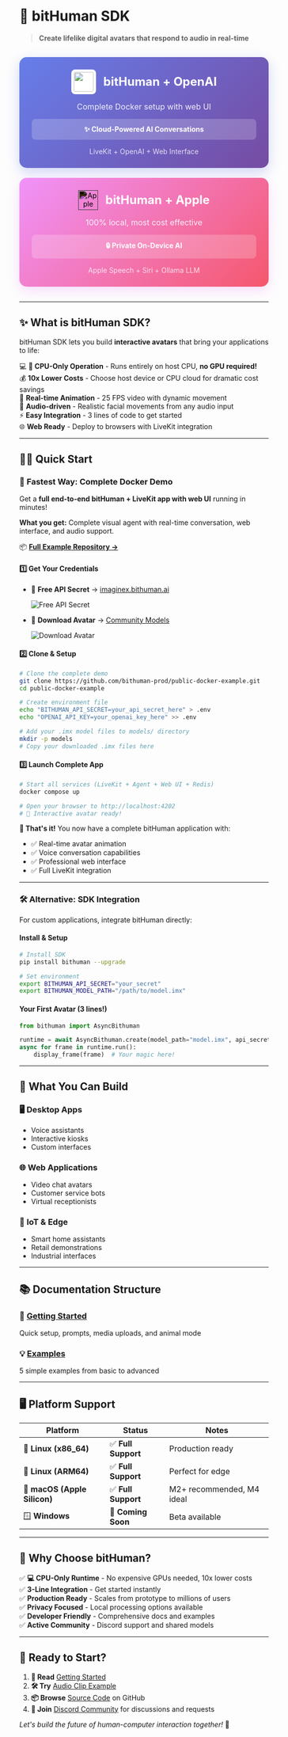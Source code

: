 # 🚀 bitHuman SDK

> **Create lifelike digital avatars that respond to audio in real-time**

<style>
@keyframes pulseGlow {
  0%, 100% { box-shadow: 0 8px 25px rgba(102, 126, 234, 0.3); }
  50% { box-shadow: 0 8px 25px rgba(102, 126, 234, 0.5); }
}
@keyframes pulseGlowPink {
  0%, 100% { box-shadow: 0 8px 25px rgba(240, 147, 251, 0.3); }
  50% { box-shadow: 0 8px 25px rgba(240, 147, 251, 0.5); }
}
.panel-openai {
  animation: pulseGlow 3s ease-in-out infinite;
}
.panel-apple {
  animation: pulseGlowPink 3s ease-in-out infinite;
}
</style>

<div style="display: flex; gap: 20px; margin: 30px 0; flex-wrap: wrap;">

<div class="panel-openai" style="flex: 1; min-width: 300px; background: linear-gradient(135deg, #667eea 0%, #764ba2 100%); border-radius: 15px; padding: 25px; color: white; text-align: center; box-shadow: 0 8px 25px rgba(102, 126, 234, 0.3); transition: all 0.3s ease; cursor: pointer;" onmouseover="this.style.transform='translateY(-5px) scale(1.02)'; this.style.boxShadow='0 15px 35px rgba(102, 126, 234, 0.6)'; this.style.animation='none'" onmouseout="this.style.transform='translateY(0) scale(1)'; this.style.boxShadow='0 8px 25px rgba(102, 126, 234, 0.3)'; this.className='panel-openai'">
  <a href="https://github.com/bithuman-prod/public-docker-example" style="text-decoration: none; color: white; display: block;">
    <div style="display: flex; align-items: center; justify-content: center; gap: 15px; margin-bottom: 15px;">
      <img src="assets/images/openai.svg" alt="OpenAI" style="width: 40px; height: 40px; background: white; border-radius: 8px; padding: 5px;">
      <h3 style="margin: 0; font-size: 24px;">bitHuman + OpenAI</h3>
    </div>
    <p style="margin: 0 0 15px 0; font-size: 16px; opacity: 0.9;">Complete Docker setup with web UI</p>
    <div style="background: rgba(255,255,255,0.2); padding: 12px; border-radius: 8px; margin: 15px 0;">
      <strong>✨ Cloud-Powered AI Conversations</strong>
    </div>
    <p style="margin: 10px 0 0 0; font-size: 14px; opacity: 0.8;">LiveKit + OpenAI + Web Interface</p>
  </a>
</div>

<div class="panel-apple" style="flex: 1; min-width: 300px; background: linear-gradient(135deg, #f093fb 0%, #f5576c 100%); border-radius: 15px; padding: 25px; color: white; text-align: center; box-shadow: 0 8px 25px rgba(240, 147, 251, 0.3); transition: all 0.3s ease; cursor: pointer;" onmouseover="this.style.transform='translateY(-5px) scale(1.02)'; this.style.boxShadow='0 15px 35px rgba(240, 147, 251, 0.6)'; this.style.animation='none'" onmouseout="this.style.transform='translateY(0) scale(1)'; this.style.boxShadow='0 8px 25px rgba(240, 147, 251, 0.3)'; this.className='panel-apple'">
  <a href="https://github.com/bithuman-prod/public-macos-offline-example" style="text-decoration: none; color: white; display: block;">
    <div style="display: flex; align-items: center; justify-content: center; gap: 15px; margin-bottom: 15px;">
      <img src="https://cdn.jsdelivr.net/gh/devicons/devicon/icons/apple/apple-original.svg" alt="Apple" style="width: 40px; height: 40px; filter: invert(1);">
      <h3 style="margin: 0; font-size: 24px;">bitHuman + Apple</h3>
    </div>
    <p style="margin: 0 0 15px 0; font-size: 16px; opacity: 0.9;">100% local, most cost effective</p>
    <div style="background: rgba(255,255,255,0.2); padding: 12px; border-radius: 8px; margin: 15px 0;">
      <strong>🔒 Private On-Device AI</strong>
    </div>
    <p style="margin: 10px 0 0 0; font-size: 14px; opacity: 0.8;">Apple Speech + Siri + Ollama LLM</p>
  </a>
</div>

</div>

---

## ✨ What is bitHuman SDK?

bitHuman SDK lets you build **interactive avatars** that bring your applications to life:

💻 **🌟 CPU-Only Operation** - Runs entirely on host CPU, **no GPU required!**  
💰 **10x Lower Costs** - Choose host device or CPU cloud for dramatic cost savings  
🎯 **Real-time Animation** - 25 FPS video with dynamic movement  
🎤 **Audio-driven** - Realistic facial movements from any audio input  
⚡ **Easy Integration** - 3 lines of code to get started  
🌐 **Web Ready** - Deploy to browsers with LiveKit integration  

---

## 🏃‍♂️ Quick Start

### 🐳 **Fastest Way: Complete Docker Demo**

Get a **full end-to-end bitHuman + LiveKit app with web UI** running in minutes!

**What you get:** Complete visual agent with real-time conversation, web interface, and audio support.

📦 **[Full Example Repository →](https://github.com/bithuman-prod/public-docker-example)**

#### 1️⃣ Get Your Credentials
- 🔑 **Free API Secret** → [imaginex.bithuman.ai](https://imaginex.bithuman.ai)
  
  ![Free API Secret](assets/images/example-api-secret.jpg)

- 🤖 **Download Avatar** → [Community Models](https://imaginex.bithuman.ai/#community)
  
  ![Download Avatar](assets/images/example-download-button.jpg)

#### 2️⃣ Clone & Setup
```bash
# Clone the complete demo
git clone https://github.com/bithuman-prod/public-docker-example.git
cd public-docker-example

# Create environment file
echo "BITHUMAN_API_SECRET=your_api_secret_here" > .env
echo "OPENAI_API_KEY=your_openai_key_here" >> .env

# Add your .imx model files to models/ directory
mkdir -p models
# Copy your downloaded .imx files here
```

#### 3️⃣ Launch Complete App
```bash
# Start all services (LiveKit + Agent + Web UI + Redis)
docker compose up

# Open your browser to http://localhost:4202
# 🎉 Interactive avatar ready!
```

**🌟 That's it!** You now have a complete bitHuman application with:
- ✅ Real-time avatar animation
- ✅ Voice conversation capabilities  
- ✅ Professional web interface
- ✅ Full LiveKit integration

---

### 🛠️ **Alternative: SDK Integration**

For custom applications, integrate bitHuman directly:

#### Install & Setup
```bash
# Install SDK
pip install bithuman --upgrade

# Set environment
export BITHUMAN_API_SECRET="your_secret"
export BITHUMAN_MODEL_PATH="/path/to/model.imx"
```

#### Your First Avatar (3 lines!)
```python
from bithuman import AsyncBithuman

runtime = await AsyncBithuman.create(model_path="model.imx", api_secret="secret")
async for frame in runtime.run():
    display_frame(frame)  # Your magic here!
```

---

## 🎯 What You Can Build

### 🖥️ **Desktop Apps**
- Voice assistants
- Interactive kiosks  
- Custom interfaces

### 🌐 **Web Applications**
- Video chat avatars
- Customer service bots
- Virtual receptionists

### 🔧 **IoT & Edge**
- Smart home assistants
- Retail demonstrations
- Industrial interfaces

---

## 📚 Documentation Structure

### 🚀 **[Getting Started](getting-started/overview.md)**
Quick setup, prompts, media uploads, and animal mode

### 💡 **[Examples](examples/overview.md)**
5 simple examples from basic to advanced

---

## 🖥️ Platform Support

| Platform | Status | Notes |
|----------|---------|-------|
| 🐧 **Linux (x86_64)** | ✅ **Full Support** | Production ready |
| 🦾 **Linux (ARM64)** | ✅ **Full Support** | Perfect for edge |
| 🍎 **macOS (Apple Silicon)** | ✅ **Full Support** | M2+ recommended, M4 ideal |
| 🪟 **Windows** | 🔄 **Coming Soon** | Beta available |

---

## 🎯 Why Choose bitHuman?

✅ **💻 CPU-Only Runtime** - No expensive GPUs needed, 10x lower costs  
✅ **3-Line Integration** - Get started instantly  
✅ **Production Ready** - Scales from prototype to millions of users  
✅ **Privacy Focused** - Local processing options available  
✅ **Developer Friendly** - Comprehensive docs and examples  
✅ **Active Community** - Discord support and shared models  

---

## 🚀 Ready to Start?

1. **📖 Read** [Getting Started](getting-started/overview.md)
2. **🛠️ Try** [Audio Clip Example](examples/avatar-with-audio-clip.md) 
3. **📦 Browse** [Source Code](https://github.com/bithuman-prod/public-sdk-examples) on GitHub
4. **💬 Join** [Discord Community](https://discord.gg/yM7wRRqu) for discussions and requests

*Let's build the future of human-computer interaction together!* 🌟
